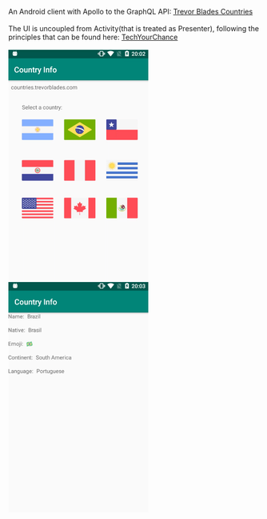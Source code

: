 An Android client with Apollo to the GraphQL API: <a href="https://countries.trevorblades.com/">Trevor Blades Countries</a>
<br><br>
The UI is uncoupled from Activity(that is treated as Presenter), following the principles that can be found here: <a href="https://www.techyourchance.com/"> TechYourChance</a>
<br><br>
<img src="/screenshot/01.png" width="280">
<img src="/screenshot/02.png" width="280">
